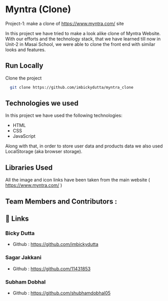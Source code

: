 
# Myntra (Clone)

Project-1: make a clone of https://www.myntra.com/ site

In this project we have tried to make a look alike clone of Myntra Website. With our efforts and the technology stack, that we have learned till now in Unit-2 in Masai School, we were able to clone the front end with similar looks and features.

## Run Locally

Clone the project

```bash
  git clone https://github.com/imbickydutta/myntra_clone
```

## Technologies we used

In this project we have used the following technologies:

- HTML
- CSS
- JavaScript

Along with that, in order to store user data and products data we also used LocalStorage (aka browser storage).

## Libraries Used

All the image and icon links have been taken from the main website ( https://www.myntra.com/ )

## Team Members and Contributors :

## 🔗 Links

### Bicky Dutta
- Github : https://github.com/imbickydutta

### Sagar Jakkani
- Github : https://github.com/11431853

### Subham Dobhal
- Github : https://github.com/shubhamdobhal05






  

